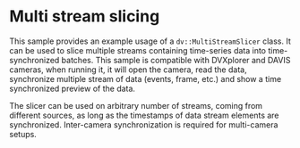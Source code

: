 # Multi stream slicing

This sample provides an example usage of a `dv::MultiStreamSlicer` class. It can be used to slice multiple streams
containing time-series data into time-synchronized batches. This sample is compatible with DVXplorer and DAVIS cameras,
when running it, it will open the camera, read the data, synchronize multiple stream of data (events, frame, etc.) and
show a time synchronized preview of the data.

The slicer can be used on arbitrary number of streams, coming from different sources, as long as the timestamps of data
stream elements are synchronized. Inter-camera synchronization is required for multi-camera setups.
